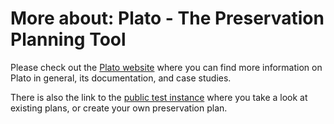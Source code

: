 # More about: Plato - The Preservation Planning Tool

Please check out the [Plato website](http://ifs.tuwien.ac.at/dp/plato/intro_documentation.html) where you can find more information on Plato in general, its documentation, and case studies.

There is also the link to the [public test instance](http://plato.ifs.tuwien.ac.at/plato) where you take a look at existing plans,
or create your own preservation plan.